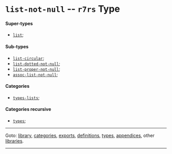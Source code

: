 

<a id='type__r7rs__list-not-null'></a>

# `list-not-null` -- `r7rs` Type


<a id='type__r7rs__list-not-null__super-types'></a>

#### Super-types

 * [`list`](../../r7rs/types/list.md#type__r7rs__list);


<a id='type__r7rs__list-not-null__sub-types'></a>

#### Sub-types

 * [`list-circular`](../../r7rs/types/list-circular.md#type__r7rs__list-circular);
 * [`list-dotted-not-null`](../../r7rs/types/list-dotted-not-null.md#type__r7rs__list-dotted-not-null);
 * [`list-proper-not-null`](../../r7rs/types/list-proper-not-null.md#type__r7rs__list-proper-not-null);
 * [`assoc-list-not-null`](../../r7rs/types/assoc-list-not-null.md#type__r7rs__assoc-list-not-null);


<a id='type__r7rs__list-not-null__categories'></a>

#### Categories

 * [`types-lists`](../../r7rs/categories/types-lists.md#category__r7rs__types-lists);


<a id='type__r7rs__list-not-null__categories-recursive'></a>

#### Categories recursive

 * [`types`](../../r7rs/categories/types.md#category__r7rs__types);

----

Goto: [library](../../r7rs/_index.md#library__r7rs), [categories](../../r7rs/categories/_index.md#toc__r7rs__categories), [exports](../../r7rs/exports/_index.md#toc__r7rs__exports), [definitions](../../r7rs/definitions/_index.md#toc__r7rs__definitions), [types](../../r7rs/types/_index.md#toc__r7rs__types), [appendices](../../r7rs/appendices/_index.md#toc__r7rs__appendices), other [libraries](../../_libraries.md#toc__libraries).

----

